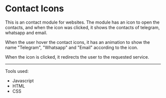 # Contact Icons
 This is an contact module for websites. The module has an icon to open the contacts, and when the icon was clicked, it shows the contacts of telegram, whatsapp and email. 
 
 When the user hover the contact icons, it has an animation to show the name "Telegram", "Whatsapp" and "Email" according to the icon. 
 
 When the icon is clicked, it redirects the user to the requested service.

---

 Tools used:
 - Javascript
 - HTML
 - CSS
